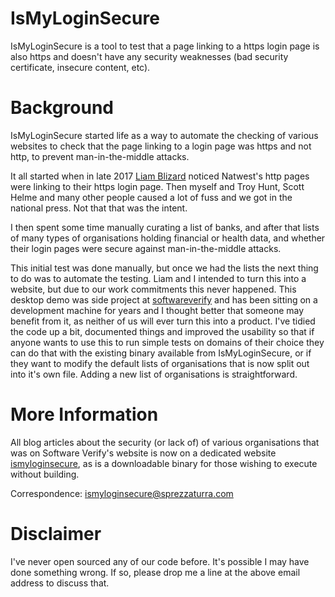 # IsMyLoginSecure

IsMyLoginSecure is a tool to test that a page linking to a https login page is also https and doesn't have any security weaknesses (bad security certificate, insecure content, etc).

# Background

IsMyLoginSecure started life as a way to automate the checking of various websites to check that the page linking to a login page was https and not http, to prevent man-in-the-middle attacks.

It all started when in late 2017 [Liam Blizard](https://github.com/MrBliz) noticed Natwest's http pages were linking to their https login page. Then myself and Troy Hunt, Scott Helme and many other people caused a lot of fuss and we got in the national press. Not that that was the intent.

I then spent some time manually curating a list of banks, and after that lists of many types of organisations holding financial or health data, and whether their login pages were secure against man-in-the-middle attacks.

This initial test was done manually, but once we had the lists the next thing to do was to automate the testing. Liam and I intended to turn this into a website, but due to our work commitments this never happened. This desktop demo was side project at
[softwareverify](https://www.softwareverify.com) and has been sitting on a development machine for years and I thought better that someone may benefit from it, as neither of us will ever turn this into a product. I've tidied the code up a bit, documented things
and improved the usability so that if anyone wants to use this to run simple tests on domains of their choice they can do that with the existing binary available from IsMyLoginSecure, or if they want to modify the default lists of organisations that is now split out into it's own file. Adding a new list of organisations is straightforward.

# More Information

All blog articles about the security (or lack of) of various organisations that was on Software Verify's website is now on a dedicated website [ismyloginsecure](https://www.ismyloginsecure.com), as is a downloadable binary for those wishing to execute without building.

Correspondence: <ismyloginsecure@sprezzaturra.com>

# Disclaimer

I've never open sourced any of our code before. It's possible I may have done something wrong. If so, please drop me a line at the above email address to discuss that.
